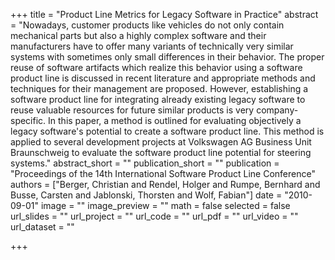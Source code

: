 +++
title = "Product Line Metrics for Legacy Software in Practice"
abstract = "Nowadays, customer products like vehicles do not only contain mechanical parts but also a highly complex software and their manufacturers have to offer many variants of technically very similar systems with sometimes only small differences in their behavior. The proper reuse of software artifacts which realize this behavior using a software product line is discussed in recent literature and appropriate methods and techniques for their management are proposed. However, establishing a software product line for integrating already existing legacy software to reuse valuable resources for future similar products is very company-specific. In this paper, a method is outlined for evaluating objectively a legacy software's potential to create a software product line. This method is applied to several development projects at Volkswagen AG Business Unit Braunschweig to evaluate the software product line potential for steering systems."
abstract_short = ""
publication_short = ""
publication = "Proceedings of the 14th International Software Product Line Conference"
authors = ["Berger, Christian and Rendel, Holger and Rumpe, Bernhard and Busse, Carsten and Jablonski, Thorsten and Wolf, Fabian"]
date = "2010-09-01"
image = ""
image_preview = ""
math = false
selected = false
url_slides = ""
url_project = ""
url_code = ""
url_pdf = ""
url_video = ""
url_dataset = ""

+++

